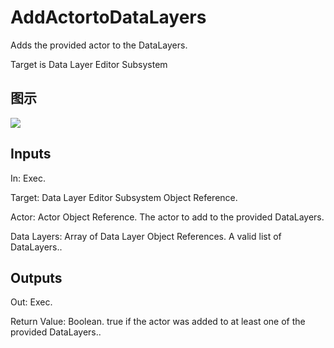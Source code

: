 # AddActortoDataLayers

Adds the provided actor to the DataLayers.

Target is Data Layer Editor Subsystem

## 图示

![]($-20221218-18344273.png)

## Inputs

In: Exec.

Target: Data Layer Editor Subsystem Object Reference.

Actor: Actor Object Reference. The actor to add to the provided DataLayers.

Data Layers: Array of Data Layer Object References. A valid list of DataLayers..  

## Outputs

Out: Exec.

Return Value: Boolean. true if the actor was added to at least one of the provided DataLayers..

